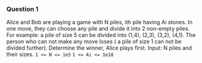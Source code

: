 ### Question 1

Alice and Bob are playing a game with N piles, ith pile having Ai stones. In one move, they can choose any pile and divide it into 2 non-empty piles. For example: a pile of size 5 can be divided into (1,4), (2,3), (3,2), (4,1). The person who can not make any move loses ( a pile of size 1 can not be divided further). Determine the winner, Alice plays first.
Input: N piles and their sizes.
`1 <= N <= 1e5`
`1 <= Ai <= 1e18`
